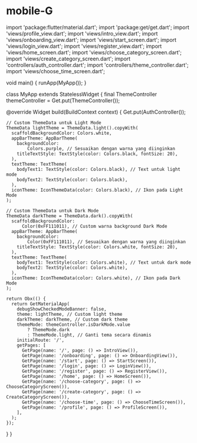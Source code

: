 # mobile-G
import 'package:flutter/material.dart';
import 'package:get/get.dart';
import 'views/profile_view.dart';
import 'views/intro_view.dart';
import 'views/onboarding_view.dart';
import 'views/start_screen.dart';
import 'views/login_view.dart';
import 'views/register_view.dart';
import 'views/home_screen.dart';
import 'views/choose_category_screen.dart';
import 'views/create_category_screen.dart';
import 'controllers/auth_controller.dart';
import 'controllers/theme_controller.dart';
import 'views/choose_time_screen.dart';

void main() {
  runApp(MyApp());
}

class MyApp extends StatelessWidget {
  final ThemeController themeController = Get.put(ThemeController());

  @override
  Widget build(BuildContext context) {
    Get.put(AuthController());

    // Custom ThemeData untuk Light Mode
    ThemeData lightTheme = ThemeData.light().copyWith(
      scaffoldBackgroundColor: Colors.white,
      appBarTheme: AppBarTheme(
        backgroundColor:
            Colors.purple, // Sesuaikan dengan warna yang diinginkan
        titleTextStyle: TextStyle(color: Colors.black, fontSize: 20),
      ),
      textTheme: TextTheme(
        bodyText1: TextStyle(color: Colors.black), // Text untuk light mode
        bodyText2: TextStyle(color: Colors.black),
      ),
      iconTheme: IconThemeData(color: Colors.black), // Ikon pada Light Mode
    );

    // Custom ThemeData untuk Dark Mode
    ThemeData darkTheme = ThemeData.dark().copyWith(
      scaffoldBackgroundColor:
          Color(0xFF111011), // Custom warna background Dark Mode
      appBarTheme: AppBarTheme(
        backgroundColor:
            Color(0xFF111011), // Sesuaikan dengan warna yang diinginkan
        titleTextStyle: TextStyle(color: Colors.white, fontSize: 20),
      ),
      textTheme: TextTheme(
        bodyText1: TextStyle(color: Colors.white), // Text untuk dark mode
        bodyText2: TextStyle(color: Colors.white),
      ),
      iconTheme: IconThemeData(color: Colors.white), // Ikon pada Dark Mode
    );

    return Obx(() {
      return GetMaterialApp(
        debugShowCheckedModeBanner: false,
        theme: lightTheme, // Custom light theme
        darkTheme: darkTheme, // Custom dark theme
        themeMode: themeController.isDarkMode.value
            ? ThemeMode.dark
            : ThemeMode.light, // Ganti tema secara dinamis
        initialRoute: '/',
        getPages: [
          GetPage(name: '/', page: () => IntroView()),
          GetPage(name: '/onboarding', page: () => OnboardingView()),
          GetPage(name: '/start', page: () => StartScreen()),
          GetPage(name: '/login', page: () => LoginView()),
          GetPage(name: '/register', page: () => RegisterView()),
          GetPage(name: '/home', page: () => HomeScreen()),
          GetPage(name: '/choose-category', page: () => ChooseCategoryScreen()),
          GetPage(name: '/create-category', page: () => CreateCategoryScreen()),
          GetPage(name: '/choose-time', page: () => ChooseTimeScreen()),
          GetPage(name: '/profile', page: () => ProfileScreen()),
        ],
      );
    });
  }
}
